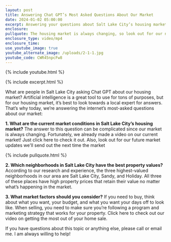 ```yaml
---
layout: post
title: Answering Chat GPT’s Most Asked Questions About Our Market
date: 2024-01-02 05:00:00
excerpt: Answering your questions about Salt Lake City’s housing market.
enclosure:
pullquote: The housing market is always changing, so look out for our next update.
enclosure_type: video/mp4
enclosure_time:
use_youtube_image: true
youtube_alternate_image: /uploads/2-1-1.jpg
youtube_code: CWR45npcFw8
---
```

{% include youtube.html %}

{% include excerpt.html %}

What are people in Salt Lake City asking Chat GPT about our housing market? Artificial intelligence is a great tool to use for tons of purposes, but for our housing market, it’s best to look towards a local expert for answers. That’s why today, we’re answering the internet’s most-asked questions about our market:&nbsp;

**1\. What are the current market conditions in Salt Lake City’s housing market?** The answer to this question can be complicated since our market is always changing. Fortunately, we already made a video on our current market! Just click here to check it out. Also, look out for our future market updates we'll send out the next time the market

{% include pullquote.html %}

**2\. Which neighborhoods in Salt Lake City have the best property values?** According to our research and experience, the three highest-valued neighborhoods in our area are Salt Lake City, Sandy, and Holiday. All three of these places have high property prices that retain their value no matter what’s happening in the market.&nbsp;

**3\. What market factors should you consider?** If you need to buy, think about what you want, your budget, and what you want your days off to look like. When selling, you need to make sure you’re following a program and marketing strategy that works for your property. Click here to check out our video on getting the most out of your home sale.&nbsp;

If you have questions about this topic or anything else, please call or email me. I am always willing to help!